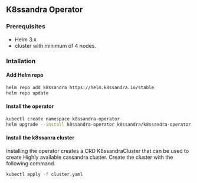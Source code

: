 ## K8ssandra Operator 
### Prerequisites
- Helm 3.x
- cluster with minimum of 4 nodes.
### Intallation
#### Add Helm repo
```bash
helm repo add k8ssandra https://helm.k8ssandra.io/stable
helm repo update
```
#### Install the operator
```sh
kubectl create namespace k8ssandra-operator 
helm upgrade --install k8ssandra-operator k8ssandra/k8ssandra-operator -n k8ssandra-operator
```
#### Install the k8ssanra cluster
Installing the operator creates a CRD K8ssandraCluster that can be used to create Highly available cassandra cluster. Create the cluster with the following command.
```sh
kubectl apply -f cluster.yaml
```
